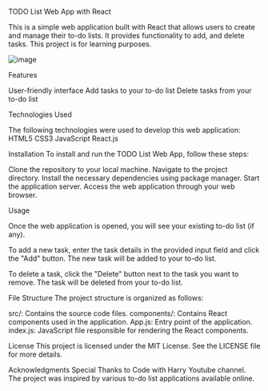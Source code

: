 TODO List Web App with React

This is a simple web application built with React that allows users to create and manage their to-do lists. It provides functionality to add, and delete tasks. This project is for learning purposes.

![image](https://github.com/sangshek03/todo/assets/110192004/e2ca1808-e660-4853-a5d7-cf2e9ddf3529)


Features

User-friendly interface
Add tasks to your to-do list
Delete tasks from your to-do list

Technologies Used

The following technologies were used to develop this web application:
HTML5
CSS3
JavaScript
React.js


Installation
To install and run the TODO List Web App, follow these steps:

Clone the repository to your local machine.
Navigate to the project directory.
Install the necessary dependencies using package manager.
Start the application server.
Access the web application through your web browser.

Usage

Once the web application is opened, you will see your existing to-do list (if any).

To add a new task, enter the task details in the provided input field and click the "Add" button.
The new task will be added to your to-do list.

To delete a task, click the "Delete" button next to the task you want to remove.
The task will be deleted from your to-do list.

File Structure
The project structure is organized as follows:

src/: Contains the source code files.
components/: Contains React components used in the application.
App.js: Entry point of the application.
index.js: JavaScript file responsible for rendering the React components.

License
This project is licensed under the MIT License. See the LICENSE file for more details.

Acknowledgments
Special Thanks to Code with Harry Youtube channel.
The project was inspired by various to-do list applications available online.
